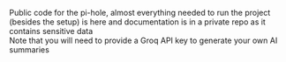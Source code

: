 Public code for the pi-hole, almost everything needed to run the project (besides the setup) is here and documentation is in a private repo as it contains sensitive data
<br> Note that you will need to provide a Groq API key to generate your own AI summaries
